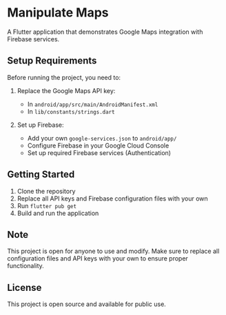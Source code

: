 # Manipulate Maps

A Flutter application that demonstrates Google Maps integration with Firebase services.

## Setup Requirements

Before running the project, you need to:

1. Replace the Google Maps API key:
   - In `android/app/src/main/AndroidManifest.xml`
   - In `lib/constants/strings.dart`

2. Set up Firebase:
   - Add your own `google-services.json` to `android/app/`
   - Configure Firebase in your Google Cloud Console
   - Set up required Firebase services (Authentication)

## Getting Started

1. Clone the repository
2. Replace all API keys and Firebase configuration files with your own
3. Run `flutter pub get`
4. Build and run the application

## Note

This project is open for anyone to use and modify. Make sure to replace all configuration files and API keys with your own to ensure proper functionality.

## License

This project is open source and available for public use.